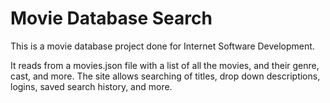 # Movie Database Search

This is a movie database project done for Internet Software Development.

It reads from a movies.json file with a list of all the movies, and their genre, cast, and more.
The site allows searching of titles, drop down descriptions, logins, saved search history, and more.
